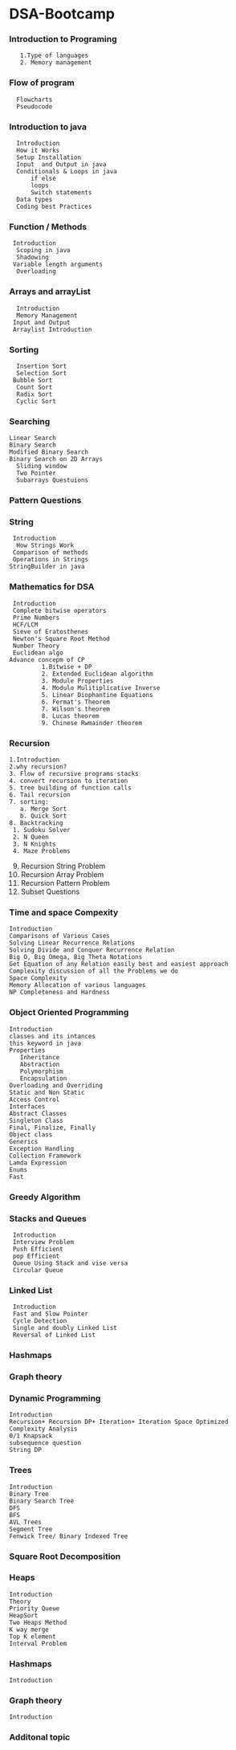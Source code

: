 # DSA-Bootcamp
### Introduction to Programing  
       1.Type of languages
       2. Memory management      
### Flow of program
      Flowcharts
      Pseudocode
### Introduction to java
      Introduction
      How it Works
      Setup Installation
      Input  and Output in java
      Conditionals & Loops in java
          if else
          loops
          Switch statements
      Data types
      Coding best Practices
### Function / Methods
     Introduction
      Scoping in java
      Shadowing
     Variable length arguments
      Overloading
### Arrays and arrayList  
      Introduction
      Memory Management
     Input and Output
     Arraylist Introduction
### Sorting
      Insertion Sort
      Selection Sort
     Bubble Sort
      Count Sort
      Radix Sort
      Cyclic Sort
### Searching
    Linear Search
    Binary Search
    Modified Binary Search
    Binary Search on 2D Arrays
      Sliding window
      Two Pointer
      Subarrays Questuions
### Pattern Questions
### String
     Introduction
      How Strings Work
     Comparison of methods
     Operations in Strings
    StringBuilder in java
###  Mathematics for DSA
     Introduction
     Complete bitwise operators
     Prime Numbers
     HCF/LCM
     Sieve of Eratosthenes
     Newton's Square Root Method
     Number Theory
     Euclidean algo
    Advance concepm of CP
             1.Bitwise + DP
             2. Extended Euclidean algorithm
             3. Module Properties
             4. Modulo Mulitiplicative Inverse 
             5. Linear Diophantine Equations
             6. Fermat's Theorem
             7. Wilson's theorem
             8. Lucas theorem
             9. Chinese Rwmainder theorem
### Recursion
    1.Introduction
    2.why recursion?
    3. Flow of recursive programs stacks
    4. convert recursion to iteration
    5. tree building of function calls
    6. Tail recursion
    7. sorting:
       a. Merge Sort
       b. Quick Sort
    8. Backtracking
     1. Sudoku Solver
     2. N Queen
     3. N Knights
     4. Maze Problems
   9. Recursion String Problem
   10. Recursion Array Problem
   11. Recursion Pattern Problem
   12.  Subset Questions
### Time and space Compexity
    Introduction
    Comparisons of Various Cases
    Solving Linear Recurrence Relations
    Solving Divide and Conquer Recurrence Relation
    Big O, Big Omega, Big Theta Notations
    Get Equation of any Relation easily best and easiest approach
    Complexity discussion of all the Problems we do
    Space Complexity
    Memory Allocation of various languages
    NP Completeness and Hardness
### Object Oriented Programming
    Introduction
    classes and its intances
    this keyword in java
    Properties
       Inheritance
       Abstraction
       Polymorphism
       Encapsulation
    Overloading and Overriding
    Static and Non Static
    Access Control
    Interfaces
    Abstract Classes
    Singleton Class
    Final, Finalize, Finally
    Object class
    Generics
    Exception Handling
    Collection Framework
    Lamda Expression
    Enums
    Fast
### Greedy Algorithm
### Stacks and Queues
     Introduction 
     Interview Problem
     Push Efficient
     pop Efficient
     Queue Using Stack and vise versa
     Circular Queue
### Linked List
     Introduction
     Fast and Slow Pointer
     Cycle Detection
     Single and doubly Linked List
     Reversal of Linked List
### Hashmaps
### Graph theory
### Dynamic Programming
    Introduction
    Recursion+ Recursion DP+ Iteration+ Iteration Space Optimized
    Complexity Analysis
    0/1 Knapsack
    subsequence question
    String DP
### Trees
    Introduction 
    Binary Tree
    Binary Search Tree
    DFS
    BFS
    AVL Trees
    Segment Tree
    Fenwick Tree/ Binary Indexed Tree
### Square Root Decomposition
### Heaps
    Introduction
    Theory
    Priority Queue
    HeapSort
    Two Heaps Method
    K way merge
    Top K element
    Interval Problem
### Hashmaps
    Introduction
### Graph theory
    Introduction
### Additonal topic
